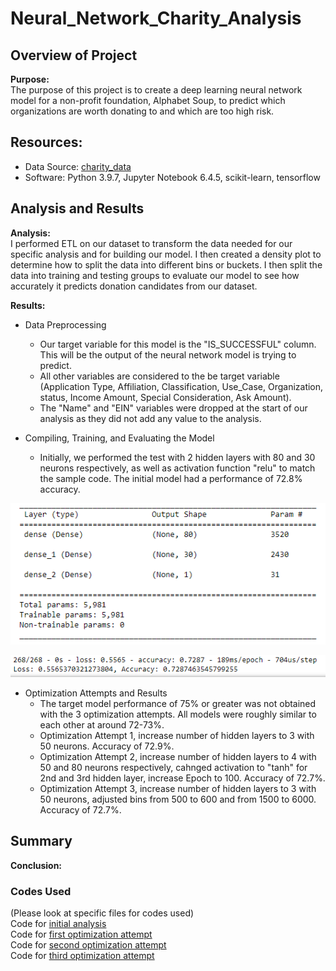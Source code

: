 # Neural_Network_Charity_Analysis

## Overview of Project  

**Purpose:**  
The purpose of this project is to create a deep learning neural network model for a non-profit foundation, Alphabet Soup, to predict which organizations are worth donating to and which are too high risk.  

## Resources:  
- Data Source: [charity_data](https://github.com/tonywang3571/Neural_Network_Charity_Analysis/blob/master/Resources/charity_data.csv)  
- Software: Python 3.9.7, Jupyter Notebook 6.4.5, scikit-learn, tensorflow  

## Analysis and Results  

**Analysis:**  
I performed ETL on our dataset to transform the data needed for our specific analysis and for building our model. I then created a density plot to determine how to split the data into different bins or buckets. I then split the data into training and testing groups to evaluate our model to see how accurately it predicts donation candidates from our dataset.  

**Results:**  
- Data Preprocessing  
  - Our target variable for this model is the "IS_SUCCESSFUL" column. This will be the output of the neural network model is trying to predict.  
  - All other variables are considered to the be target variable (Application Type, Affiliation, Classification, Use_Case, Organization, status, Income Amount, Special Consideration, Ask Amount).  
  - The "Name" and "EIN" variables were dropped at the start of our analysis as they did not add any value to the analysis.  

- Compiling, Training, and Evaluating the Model  
  - Initially, we performed the test with 2 hidden layers with 80 and 30 neurons respectively, as well as activation function "relu" to match the sample code. The initial model had a performance of 72.8% accuracy.  
<p align="center"><img src="Resources/initial_model.PNG"></p>  
<p align="center"><img src="Resources/initial_acc.PNG"></p>  

- Optimization Attempts and Results
  - The target model performance of 75% or greater was not obtained with the 3 optimization attempts. All models were roughly similar to each other at around 72-73%.  
  - Optimization Attempt 1, increase number of hidden layers to 3 with 50 neurons. Accuracy of 72.9%.  
  - Optimization Attempt 2, increase number of hidden layers to 4 with 50 and 80 neurons respectively, cahnged activation to "tanh" for 2nd and 3rd hidden layer, increase Epoch to 100. Accuracy of 72.7%.  
  - Optimization Attempt 3, increase number of hidden layers to 3 with 50 neurons, adjusted bins from 500 to 600 and from 1500 to 6000. Accuracy of 72.7%.  


## Summary  

**Conclusion:**  

### Codes Used  
(Please look at specific files for codes used)  
Code for [initial analysis](https://github.com/tonywang3571/Neural_Network_Charity_Analysis/blob/master/AlphabetSoupCharity.ipynb)  
Code for [first optimization attempt](https://github.com/tonywang3571/Neural_Network_Charity_Analysis/blob/master/AlphabetSoupCharity_Optimization1.ipynb)  
Code for [second optimization attempt](https://github.com/tonywang3571/Neural_Network_Charity_Analysis/blob/master/AlphabetSoupCharity_Optimization2.ipynb)  
Code for [third optimization attempt](https://github.com/tonywang3571/Neural_Network_Charity_Analysis/blob/master/AlphabetSoupCharity_Optimization3.ipynb)  